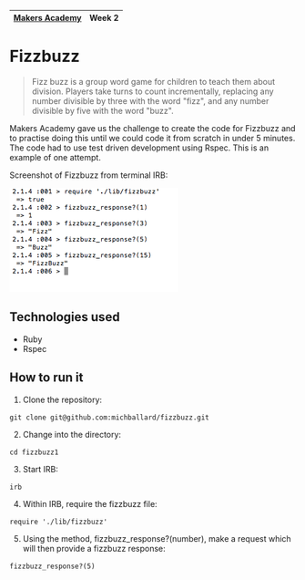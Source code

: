 | [Makers Academy](http://www.makersacademy.com) | Week 2 |
| ------ | ------ |

Fizzbuzz
========

>Fizz buzz is a group word game for children to teach them about division. Players take turns to count incrementally, replacing any number divisible by three with the word "fizz", and any number divisible by five with the word "buzz".

Makers Academy gave us the challenge to create the code for Fizzbuzz and to practise doing this until we could code it from scratch in under 5 minutes.  The code had to use test driven development using Rspec.  This is an example of one attempt.  

Screenshot of Fizzbuzz from terminal IRB:

![Screenshot](/images/screenshot1.png)

Technologies used
-----------------
- Ruby
- Rspec

How to run it
-------------
1. Clone the repository:
```shell
git clone git@github.com:michballard/fizzbuzz.git
```
2. Change into the directory:
```shell
cd fizzbuzz1
```
3. Start IRB:
```shell
irb
```
4. Within IRB, require the fizzbuzz file:
```shell
require './lib/fizzbuzz'
```
5. Using the method, fizzbuzz_response?(number), make a request which will then provide a fizzbuzz response:
```shell
fizzbuzz_response?(5)
```